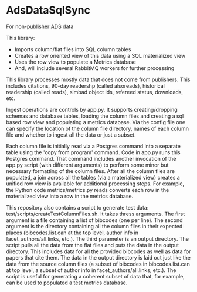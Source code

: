 # AdsDataSqlSync
For non-publisher ADS data

This library:
  * Imports column/flat files into SQL column tables
  * Creates a row oriented view of this data using a SQL materialized view
  * Uses the row view to populate a Metrics database
  * And, will include several RabbitMQ workers for further processing

This library processes mostly data that does not come from publishers.
This includes citations, 90-day readershp (called alsoreads),
historical readership (called reads), simbad object ids, refereed
status, downloads, etc.

Ingest operations are controls by app.py.  It supports
creating/dropping schemas and database tables, loading the column
files and creating a sql based row view and populating a metrics
database.  Via the config file one can specify the location of the
column file directory, names of each column file and whether to ingest
all the data or just a subset.  

Each column file is initially read via a Postgres command into
a separate table using the 'copy from program' command.  Code in
app.py runs this Postgres command.  That command includes another
invocation of the app.py script (with different arguments) to perform
some minor but necessary formatting of the column files.  After all
the column files are populated, a join across all the tables (via a
materialized view) creates a unified row view is available for
additional processing steps.  For example, the Python code
metrics/metrics.py reads converts each row in the materialized view
into a row in the metrics database.  

This repository also contains a script to generate test data:
test/scripts/createTestColumnFiles.sh.  It takes thress arguments.
The first argument is a file containing a list of bibcodes (one per
line).  The second argument is the directory containing all the column
files in their expected places (bibcodes.list.can at the top level,
author info in facet_authors/all.links, etc.).  The third parameter is
an output directory.  The script pulls all the data from the flat
files and puts the data in the output directory.  This includes data
for all the provided bibcodes as well as data for papers that cite
them.  The data in the output directory is laid out just like the data
from the source column files (a subset of bibcodes in
bibcodes.list.can at top level, a subset of author info in
facet_authors/all.links, etc.). The script is useful for generating a
coherent subset of data that, for example, can be used to populated a
test metrics database.   



 
